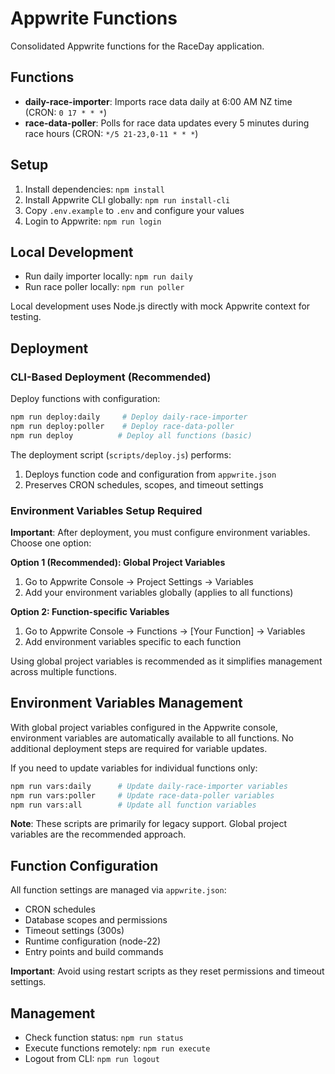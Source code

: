 # Appwrite Functions

Consolidated Appwrite functions for the RaceDay application.

## Functions

- **daily-race-importer**: Imports race data daily at 6:00 AM NZ time (CRON: `0 17 * * *`)
- **race-data-poller**: Polls for race data updates every 5 minutes during race hours (CRON: `*/5 21-23,0-11 * * *`)

## Setup

1. Install dependencies: `npm install`
2. Install Appwrite CLI globally: `npm run install-cli`
3. Copy `.env.example` to `.env` and configure your values
4. Login to Appwrite: `npm run login`

## Local Development

- Run daily importer locally: `npm run daily`
- Run race poller locally: `npm run poller`

Local development uses Node.js directly with mock Appwrite context for testing.

## Deployment

### CLI-Based Deployment (Recommended)

Deploy functions with configuration:

```bash
npm run deploy:daily     # Deploy daily-race-importer
npm run deploy:poller    # Deploy race-data-poller
npm run deploy          # Deploy all functions (basic)
```

The deployment script (`scripts/deploy.js`) performs:
1. Deploys function code and configuration from `appwrite.json`
2. Preserves CRON schedules, scopes, and timeout settings

### Environment Variables Setup Required

**Important**: After deployment, you must configure environment variables. Choose one option:

**Option 1 (Recommended): Global Project Variables**
1. Go to Appwrite Console → Project Settings → Variables
2. Add your environment variables globally (applies to all functions)

**Option 2: Function-specific Variables** 
1. Go to Appwrite Console → Functions → [Your Function] → Variables
2. Add environment variables specific to each function

Using global project variables is recommended as it simplifies management across multiple functions.

## Environment Variables Management

With global project variables configured in the Appwrite console, environment variables are automatically available to all functions. No additional deployment steps are required for variable updates.

If you need to update variables for individual functions only:

```bash
npm run vars:daily      # Update daily-race-importer variables
npm run vars:poller     # Update race-data-poller variables  
npm run vars:all        # Update all function variables
```

**Note**: These scripts are primarily for legacy support. Global project variables are the recommended approach.

## Function Configuration

All function settings are managed via `appwrite.json`:
- CRON schedules
- Database scopes and permissions
- Timeout settings (300s)
- Runtime configuration (node-22)
- Entry points and build commands

**Important**: Avoid using restart scripts as they reset permissions and timeout settings.

## Management

- Check function status: `npm run status`
- Execute functions remotely: `npm run execute`
- Logout from CLI: `npm run logout`